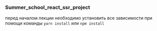 ### Summer_school_react_ssr_project

перед началом лекции необходимо установить все зависимости при помощи команды `yarn install` или `npm install`
